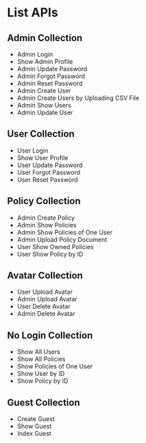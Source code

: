 # List APIs

## Admin Collection
- Admin Login
- Show Admin Profile
- Admin Update Password
- Admin Forgot Password
- Admin Reset Password
- Admin Create User
- Admin Create Users by Uploading CSV File
- Admin Show Users
- Admin Update User

## User Collection
- User Login
- Show User Profile
- User Update Password
- User Forgot Password
- User Reset Password

## Policy Collection
- Admin Create Policy
- Admin Show Policies
- Admin Show Policies of One User
- Admin Upload Policy Document
- User Show Owned Policies
- User Show Policy by ID

## Avatar Collection
- User Upload Avatar
- Admin Upload Avatar
- User Delete Avatar
- Admin Delete Avatar

## No Login Collection
- Show All Users
- Show All Policies
- Show Policies of One User
- Show User by ID
- Show Policy by ID

## Guest Collection
- Create Guest
- Show Guest
- Index Guest